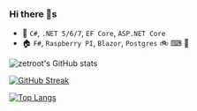 ### Hi there 👋s
- 🏢 `C#`, `.NET 5/6/7`, `EF Core`, `ASP.NET Core`
- 🏠 `F#`, `Raspberry PI`, `Blazor`, `Postgres`
🚲 
⌨
🍺

![zetroot's GitHub stats](https://github-readme-stats.vercel.app/api?username=zetroot&show_icons=true&theme=cobalt&count_private=true) 

[![GitHub Streak](http://github-readme-streak-stats.herokuapp.com?user=zetroot&theme=tokyonight)](https://git.io/streak-stats)

[![Top Langs](https://github-readme-stats.vercel.app/api/top-langs/?username=zetroot&theme=cobalt)](https://github.com/anuraghazra/github-readme-stats)
